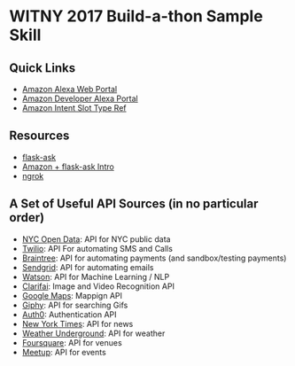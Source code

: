 # WITNY 2017 Build-a-thon Sample Skill

## Quick Links
- [Amazon Alexa Web Portal](https://alexa.amazon.com)
- [Amazon Developer Alexa Portal](https://developer.amazon.com/alexa-skills-kit)
- [Amazon Intent Slot Type Ref](https://developer.amazon.com/public/solutions/alexa/alexa-skills-kit/docs/built-in-intent-ref/slot-type-reference)

## Resources
- [flask-ask](https://whydoesitsuck.com/top-five-most-annoying-programming-languages/)
- [Amazon + flask-ask Intro](https://developer.amazon.com/blogs/post/Tx14R0IYYGH3SKT/Flask-Ask-A-New-Python-Framework-for-Rapid-Alexa-Skills-Kit-Development)
- [ngrok](https://ngrok.com/)


## A Set of Useful API Sources (in no particular order)
- [NYC Open Data](https://opendata.cityofnewyork.us/data/): API for NYC public data
- [Twilio](https://www.twilio.com/docs/api/rest): API For automating SMS and Calls
- [Braintree](https://developers.braintreepayments.com/): API for automating payments (and sandbox/testing payments)
- [Sendgrid](https://sendgrid.com/docs/API_Reference/index.html): API for automating emails
- [Watson](https://developer.ibm.com/watson/): API for Machine Learning / NLP
- [Clarifai](https://www.clarifai.com/): Image and Video Recognition API
- [Google Maps](https://developers.google.com/maps/): Mappign API
- [Giphy](https://github.com/Giphy/GiphyAPI): API for searching Gifs
- [Auth0](https://auth0.com/): Authentication API
- [New York Times](https://developer.nytimes.com/): API for news
- [Weather Underground](https://www.wunderground.com/weather/api/): API for weather
- [Foursquare](https://developer.foursquare.com/): API for venues
- [Meetup](https://www.meetup.com/meetup_api/): API for events

